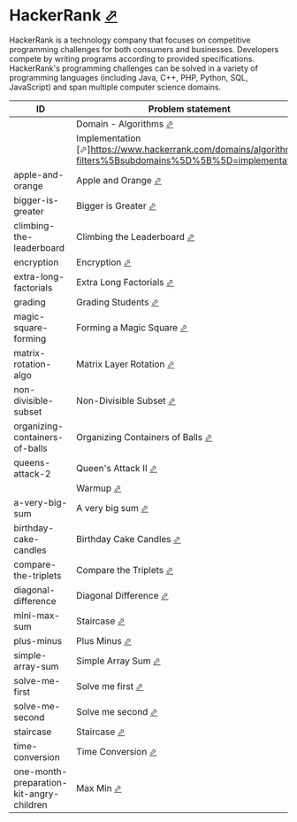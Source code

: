 # HackerRank [⬀](https://www.hackerrank.com/)


HackerRank is a technology company that focuses on competitive programming challenges for both consumers and businesses. Developers compete by writing programs according to provided specifications. HackerRank's programming challenges can be solved in a variety of programming languages (including Java, C++, PHP, Python, SQL, JavaScript) and span multiple computer science domains.

| ID                                       | Problem statement                                                                                            | Solution                                                                    |
|------------------------------------------|--------------------------------------------------------------------------------------------------------------|-----------------------------------------------------------------------------|
|                                          | Domain - Algorithms [⬀](https://www.hackerrank.com/domains/algorithms/warmup)                                | [algorithms](algorithms/)                                                   |
|                                          | Implementation [⬀]https://www.hackerrank.com/domains/algorithms?filters%5Bsubdomains%5D%5B%5D=implementation | [algorithms/implementation](algorithms/implementation/)                     |
| apple-and-orange                         | Apple and Orange [⬀](https://www.hackerrank.com/challenges/apple-and-orange)                                 | [main.ts](algorithms/implementation/apple-and-orange/main.ts)               |
| bigger-is-greater                        | Bigger is Greater [⬀](https://www.hackerrank.com/challenges/bigger-is-greater)                               | [main.ts](algorithms/implementation/bigger-is-greater/main.ts)              |
| climbing-the-leaderboard                 | Climbing the Leaderboard [⬀](https://www.hackerrank.com/challenges/climbing-the-leaderboard)                 | [main.ts](algorithms/implementation/climbing-the-leaderboard/main.ts)       |
| encryption                               | Encryption [⬀](https://www.hackerrank.com/challenges/encryption)                                             | [main.ts](algorithms/implementation/encryption/main.ts)                     |
| extra-long-factorials                    | Extra Long Factorials [⬀](https://www.hackerrank.com/challenges/extra-long-factorials)                       | [main.ts](algorithms/implementation/extra-long-factorials/main.ts)          |
| grading                                  | Grading Students [⬀](https://www.hackerrank.com/challenges/grading)                                          | [main.ts](algorithms/implementation/grading/main.ts)                        |
| magic-square-forming                     | Forming a Magic Square [⬀](https://www.hackerrank.com/challenges/magic-square-forming)                       | [main.cpp](algorithms/implementation/magic-square-forming/main.cpp)         |
| matrix-rotation-algo                     | Matrix Layer Rotation [⬀](https://www.hackerrank.com/challenges/matrix-rotation-algo)                        | [main.ts](algorithms/implementation/matrix-rotation-algo/main.ts)           |
| non-divisible-subset                     | Non-Divisible Subset [⬀](https://www.hackerrank.com/challenges/non-divisible-subset)                         | [main.ts](algorithms/implementation/non-divisible-subset/main.ts)           |
| organizing-containers-of-balls           | Organizing Containers of Balls [⬀](https://www.hackerrank.com/challenges/organizing-containers-of-balls)     | [main.ts](algorithms/implementation/organizing-containers-of-balls/main.ts) |
| queens-attack-2                          | Queen's Attack II [⬀](https://www.hackerrank.com/challenges/queens-attack-2)                                 | [main.ts](algorithms/implementation/queens-attack-2/main.ts)                |
|                                          | Warmup [⬀](https://www.hackerrank.com/domains/algorithms?filters%5Bsubdomains%5D%5B%5D=warmup)               | [algorithms/warmup](algorithms/warmup/)                                     |
| a-very-big-sum                           | A very big sum [⬀](https://www.hackerrank.com/challenges/a-very-big-sum)                                     | [main.py](algorithms/warmup/a-very-big-sum/main.py)                         |
| birthday-cake-candles                    | Birthday Cake Candles [⬀](https://www.hackerrank.com/challenges/birthday-cake-candles)                       | [main.ts](algorithms/warmup/birthday-cake-candles/main.ts)                  |
| compare-the-triplets                     | Compare the Triplets [⬀](https://www.hackerrank.com/challenges/compare-the-triplets)                         | [main.ts](algorithms/warmup/compare-the-triplets/main.ts)                   |
| diagonal-difference                      | Diagonal Difference [⬀](https://www.hackerrank.com/challenges/diagonal-difference)                           | [main.ts](algorithms/warmup/diagonal-difference/main.ts)                    |
| mini-max-sum                             | Staircase [⬀](https://www.hackerrank.com/challenges/staircase)                                               | [main.ts](algorithms/warmup/mini-max-sum/main.ts)                           |
| plus-minus                               | Plus Minus [⬀](https://www.hackerrank.com/challenges/plus-minus)                                             | [main.cpp](algorithms/warmup/plus-minus/main.cpp)                           |
| simple-array-sum                         | Simple Array Sum [⬀](https://www.hackerrank.com/challenges/simple-array-sum)                                 | [main.ts](algorithms/warmup/simple-array-sum/main.ts)                       |
| solve-me-first                           | Solve me first [⬀](https://www.hackerrank.com/challenges/solve-me-first)                                     | [main.cpp](algorithms/warmup/solve-me-first/main.cpp)                       |
| solve-me-second                          | Solve me second [⬀](https://www.hackerrank.com/challenges/solve-me-second)                                   | [main.sh](algorithms/warmup/solve-me-second/main.sh)                        |
| staircase                                | Staircase [⬀](https://www.hackerrank.com/challenges/staircase)                                               | [main.ts](algorithms/warmup/staircase/main.ts)                              |
| time-conversion                          | Time Conversion [⬀](https://www.hackerrank.com/challenges/time-conversion)                                   | [main.ts](algorithms/warmup/time-conversion/main.ts)                        |
| one-month-preparation-kit-angry-children | Max Min [⬀](https://www.hackerrank.com/challenges/one-month-preparation-kit-angry-children/problem)          | [main.js](one-month-preparation-kit-angry-children/main.js)                 |

